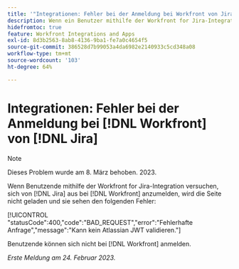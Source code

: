 ```yaml
---
title: '"Integrationen: Fehler bei der Anmeldung bei Workfront von Jira'''
description: Wenn ein Benutzer mithilfe der Workfront for Jira-Integration versucht, sich von Jira aus bei Workfront anzumelden, wird die Seite nicht geladen, und der Benutzer sieht einen Fehler.
hidefromtoc: true
feature: Workfront Integrations and Apps
exl-id: 8d3b2563-8ab8-4136-9ba1-fe7a0c4654f5
source-git-commit: 386528d7b99053a4da6982e2140933c5cd348a08
workflow-type: tm+mt
source-wordcount: '103'
ht-degree: 64%

---
```


# Integrationen: Fehler bei der Anmeldung bei [!DNL Workfront] von [!DNL Jira]

>[!NOTE]
>
>Dieses Problem wurde am 8. März behoben. 2023.

Wenn Benutzende mithilfe der Workfront for Jira-Integration versuchen, sich von [!DNL Jira] aus bei [!DNL Workfront] anzumelden, wird die Seite nicht geladen und sie sehen den folgenden Fehler:

[!UICONTROL &quot;statusCode&quot;:400,&quot;code&quot;:&quot;BAD_REQUEST&quot;,&quot;error&quot;:&quot;Fehlerhafte Anfrage&quot;,&quot;message&quot;:&quot;Kann kein Atlassian JWT validieren.&quot;]

Benutzende können sich nicht bei [!DNL Workfront] anmelden.

_Erste Meldung am 24. Februar 2023._

